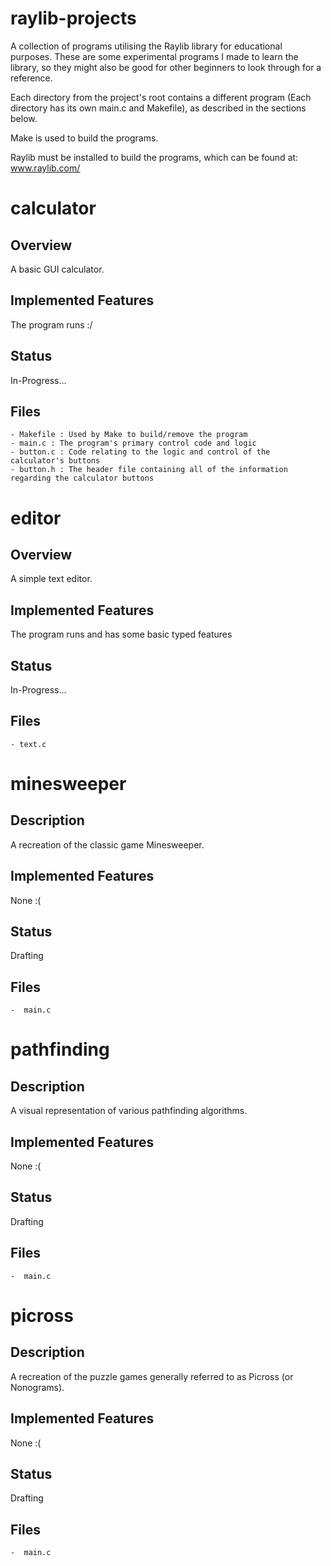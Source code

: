 # raylib-projects
A collection of programs utilising the Raylib library for educational purposes. These are some experimental programs I made to learn the library, so they might also be good for other beginners to look through for a reference. 

Each directory from the project's root contains a different program (Each directory has its own main.c and Makefile), as described in the sections below.

Make is used to build the programs.

Raylib must be installed to build the programs, which can be found at: www.raylib.com/

# calculator
## Overview
A basic GUI calculator.
## Implemented Features
The program runs :/
## Status
In-Progress...
## Files
```
- Makefile : Used by Make to build/remove the program
- main.c : The program's primary control code and logic
- button.c : Code relating to the logic and control of the calculator's buttons
- button.h : The header file containing all of the information regarding the calculator buttons
```

# editor
## Overview
A simple text editor.
## Implemented Features
The program runs and has some basic typed features
## Status
In-Progress...
## Files
```
- text.c
```

# minesweeper
## Description
A recreation of the classic game Minesweeper.
## Implemented Features
None :(
## Status
Drafting
## Files
```
-  main.c
```

# pathfinding
## Description
A visual representation of various pathfinding algorithms.
## Implemented Features
None :(
## Status
Drafting
## Files
```
-  main.c
```

# picross
## Description
A recreation of the puzzle games generally referred to as Picross (or Nonograms). 
## Implemented Features
None :(
## Status
Drafting
## Files
```
-  main.c
```
